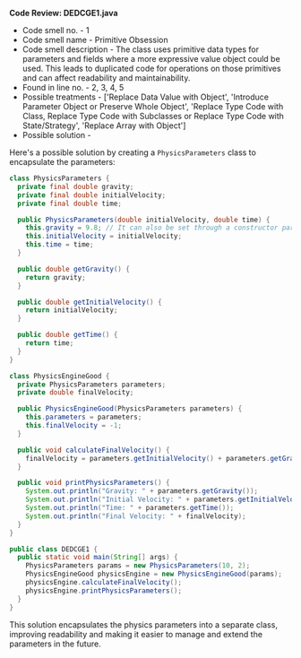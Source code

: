 **Code Review: DEDCGE1.java**

- Code smell no. - 1
- Code smell name - Primitive Obsession
- Code smell description - The class uses primitive data types for parameters and fields where a more expressive value object could be used. This leads to duplicated code for operations on those primitives and can affect readability and maintainability.
- Found in line no. - 2, 3, 4, 5
- Possible treatments - ['Replace Data Value with Object', 'Introduce Parameter Object or Preserve Whole Object', 'Replace Type Code with Class, Replace Type Code with Subclasses or Replace Type Code with State/Strategy', 'Replace Array with Object']
- Possible solution -

Here's a possible solution by creating a `PhysicsParameters` class to encapsulate the parameters:

```java
class PhysicsParameters {
  private final double gravity;
  private final double initialVelocity;
  private final double time;

  public PhysicsParameters(double initialVelocity, double time) {
    this.gravity = 9.8; // It can also be set through a constructor parameter if needed.
    this.initialVelocity = initialVelocity;
    this.time = time;
  }

  public double getGravity() {
    return gravity;
  }

  public double getInitialVelocity() {
    return initialVelocity;
  }

  public double getTime() {
    return time;
  }
}

class PhysicsEngineGood {
  private PhysicsParameters parameters;
  private double finalVelocity;

  public PhysicsEngineGood(PhysicsParameters parameters) {
    this.parameters = parameters;
    this.finalVelocity = -1;
  }

  public void calculateFinalVelocity() {
    finalVelocity = parameters.getInitialVelocity() + parameters.getGravity() * parameters.getTime();
  }

  public void printPhysicsParameters() {
    System.out.println("Gravity: " + parameters.getGravity());
    System.out.println("Initial Velocity: " + parameters.getInitialVelocity());
    System.out.println("Time: " + parameters.getTime());
    System.out.println("Final Velocity: " + finalVelocity);
  }
}

public class DEDCGE1 {
  public static void main(String[] args) {
    PhysicsParameters params = new PhysicsParameters(10, 2);
    PhysicsEngineGood physicsEngine = new PhysicsEngineGood(params);
    physicsEngine.calculateFinalVelocity();
    physicsEngine.printPhysicsParameters();
  }
}
```

This solution encapsulates the physics parameters into a separate class, improving readability and making it easier to manage and extend the parameters in the future.